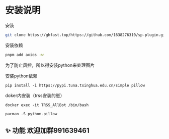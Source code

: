 # 安装说明

安装

```bash
git clone https://ghfast.top/https://github.com/1638276310/sp-plugin.git ./plugins/sp-plugin/
```

安装依赖

```bash
pnpm add axios -w
```

为了防止风控，所以得安装python来处理图片

安装python依赖

```text
pip install -i https://pypi.tuna.tsinghua.edu.cn/simple pillow
```

doker内安装（trss安装的崽）

```text
docker exec -it TRSS_AllBot /bin/bash
```

```text
pacman -S python-pillow
```

## ✨ 功能    欢迎加群991639461
